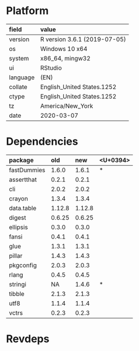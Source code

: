 # Platform

|field    |value                        |
|:--------|:----------------------------|
|version  |R version 3.6.1 (2019-07-05) |
|os       |Windows 10 x64               |
|system   |x86_64, mingw32              |
|ui       |RStudio                      |
|language |(EN)                         |
|collate  |English_United States.1252   |
|ctype    |English_United States.1252   |
|tz       |America/New_York             |
|date     |2020-03-07                   |

# Dependencies

|package     |old    |new    |<U+0394>  |
|:-----------|:------|:------|:--|
|fastDummies |1.6.0  |1.6.1  |*  |
|assertthat  |0.2.1  |0.2.1  |   |
|cli         |2.0.2  |2.0.2  |   |
|crayon      |1.3.4  |1.3.4  |   |
|data.table  |1.12.8 |1.12.8 |   |
|digest      |0.6.25 |0.6.25 |   |
|ellipsis    |0.3.0  |0.3.0  |   |
|fansi       |0.4.1  |0.4.1  |   |
|glue        |1.3.1  |1.3.1  |   |
|pillar      |1.4.3  |1.4.3  |   |
|pkgconfig   |2.0.3  |2.0.3  |   |
|rlang       |0.4.5  |0.4.5  |   |
|stringi     |NA     |1.4.6  |*  |
|tibble      |2.1.3  |2.1.3  |   |
|utf8        |1.1.4  |1.1.4  |   |
|vctrs       |0.2.3  |0.2.3  |   |

# Revdeps

